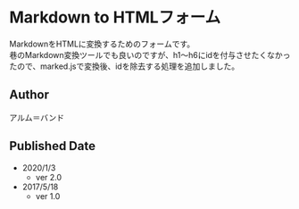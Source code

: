 # Markdown to HTMLフォーム

MarkdownをHTMLに変換するためのフォームです。  
巷のMarkdown変換ツールでも良いのですが、h1～h6にidを付与させたくなかったので、marked.jsで変換後、idを除去する処理を追加しました。

## Author

アルム＝バンド

## Published Date

- 2020/1/3
    - ver 2.0
- 2017/5/18
    - ver 1.0
